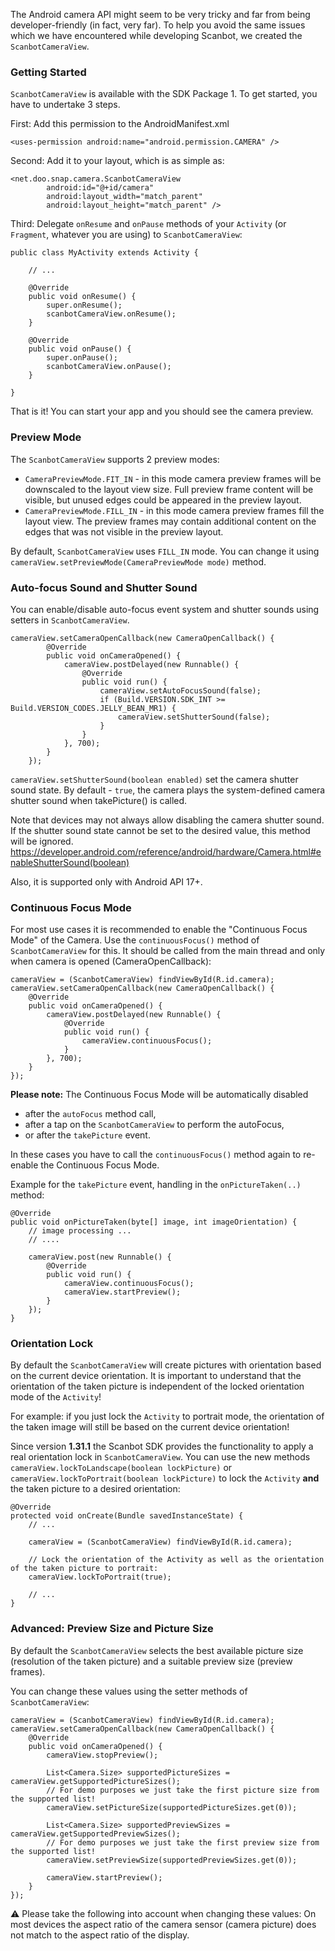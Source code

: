 The Android camera API might seem to be very tricky and far from being developer-friendly (in fact, very far). To help you avoid the same issues which we have encountered while developing Scanbot, we created the `ScanbotCameraView`.

### Getting Started

`ScanbotCameraView` is available with the SDK Package 1. To get started, you have to undertake 3 steps.

First: Add this permission to the AndroidManifest.xml

    <uses-permission android:name="android.permission.CAMERA" />

Second: Add it to your layout, which is as simple as:

    <net.doo.snap.camera.ScanbotCameraView
            android:id="@+id/camera"
            android:layout_width="match_parent"
            android:layout_height="match_parent" />

Third: Delegate `onResume` and `onPause` methods of your `Activity` (or `Fragment`, whatever you are using) to `ScanbotCameraView`:

    public class MyActivity extends Activity {

        // ...

        @Override
        public void onResume() {
            super.onResume();
            scanbotCameraView.onResume();
        }

        @Override
        public void onPause() {
            super.onPause();
            scanbotCameraView.onPause();
        }

    }

That is it! You can start your app and you should see the camera preview.


### Preview Mode

The `ScanbotCameraView` supports 2 preview modes:
* `CameraPreviewMode.FIT_IN` - in this mode camera preview frames will be downscaled to the layout view size. Full preview frame content will be visible, but unused edges could be appeared in the preview layout.
* `CameraPreviewMode.FILL_IN` - in this mode camera preview frames fill the layout view. The preview frames may contain additional content on the edges that was not visible in the preview layout.

By default, `ScanbotCameraView` uses `FILL_IN` mode. You can change it using `cameraView.setPreviewMode(CameraPreviewMode mode)` method.


### Auto-focus Sound and Shutter Sound

You can enable/disable auto-focus event system and shutter sounds using setters in `ScanbotCameraView`.

    cameraView.setCameraOpenCallback(new CameraOpenCallback() {
            @Override
            public void onCameraOpened() {
                cameraView.postDelayed(new Runnable() {
                    @Override
                    public void run() {
                        cameraView.setAutoFocusSound(false);
                        if (Build.VERSION.SDK_INT >= Build.VERSION_CODES.JELLY_BEAN_MR1) {
                            cameraView.setShutterSound(false);
                        }
                    }
                }, 700);
            }
        });
    
`cameraView.setShutterSound(boolean enabled)` set the camera shutter sound state. By default - `true`, the camera plays the system-defined camera shutter sound when takePicture() is called.

Note that devices may not always allow disabling the camera shutter sound. If the shutter sound state cannot be set to the desired value, this method will be ignored.
https://developer.android.com/reference/android/hardware/Camera.html#enableShutterSound(boolean)

Also, it is supported only with Android API 17+. 

### Continuous Focus Mode

For most use cases it is recommended to enable the "Continuous Focus Mode" of the Camera. Use the `continuousFocus()` method of `ScanbotCameraView` for this. It should be called from the main thread and only when camera is opened (CameraOpenCallback):

    cameraView = (ScanbotCameraView) findViewById(R.id.camera);
    cameraView.setCameraOpenCallback(new CameraOpenCallback() {
        @Override
        public void onCameraOpened() {
            cameraView.postDelayed(new Runnable() {
                @Override
                public void run() {
                    cameraView.continuousFocus();
                }
            }, 700);
        }
    });

**Please note:** The Continuous Focus Mode will be automatically disabled

- after the `autoFocus` method call, 
- after a tap on the `ScanbotCameraView` to perform the autoFocus, 
- or after the `takePicture` event.

In these cases you have to call the `continuousFocus()` method again to re-enable the Continuous Focus Mode.

Example for the `takePicture` event, handling in the `onPictureTaken(..)` method:

    @Override
    public void onPictureTaken(byte[] image, int imageOrientation) {
        // image processing ...
        // ....

        cameraView.post(new Runnable() {
            @Override
            public void run() {
                cameraView.continuousFocus();
                cameraView.startPreview();
            }
        });
    }


### Orientation Lock
By default the `ScanbotCameraView` will create pictures with orientation based on the current device orientation. It is important to understand that the orientation of the taken picture is independent of the locked orientation mode of the `Activity`!

For example: if you just lock the `Activity` to portrait mode, the orientation of the taken image will still be based on the current device orientation!

Since version **1.31.1** the Scanbot SDK provides the functionality to apply a real orientation lock in `ScanbotCameraView`. You can use the new methods `cameraView.lockToLandscape(boolean lockPicture)` or `cameraView.lockToPortrait(boolean lockPicture)` to lock the `Activity` **and** the taken picture to a desired orientation:

```
@Override
protected void onCreate(Bundle savedInstanceState) {
    // ...

    cameraView = (ScanbotCameraView) findViewById(R.id.camera);

    // Lock the orientation of the Activity as well as the orientation of the taken picture to portrait:
    cameraView.lockToPortrait(true);

    // ...
}
```


### Advanced: Preview Size and Picture Size

By default the `ScanbotCameraView` selects the best available picture size (resolution of the taken picture) and a suitable preview size (preview frames).

You can change these values using the setter methods of `ScanbotCameraView`:

    cameraView = (ScanbotCameraView) findViewById(R.id.camera);
    cameraView.setCameraOpenCallback(new CameraOpenCallback() {
        @Override
        public void onCameraOpened() {
            cameraView.stopPreview();

            List<Camera.Size> supportedPictureSizes = cameraView.getSupportedPictureSizes();
            // For demo purposes we just take the first picture size from the supported list!
            cameraView.setPictureSize(supportedPictureSizes.get(0));
            
            List<Camera.Size> supportedPreviewSizes = cameraView.getSupportedPreviewSizes();
            // For demo purposes we just take the first preview size from the supported list!
            cameraView.setPreviewSize(supportedPreviewSizes.get(0));

            cameraView.startPreview();
        }
    });

⚠️ Please take the following into account when changing these values: On most devices the aspect ratio of the camera sensor (camera picture) does not match to the aspect ratio of the display.

